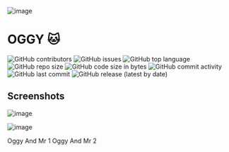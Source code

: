 ![image](https://github.com/TienNHM/OGGY/assets/33385777/2ca36602-0425-4a7d-adba-0e1f0ce3cbf1)

# OGGY 🐱
![GitHub contributors](https://img.shields.io/github/contributors/TienNHM/OGGY) 
![GitHub issues](https://img.shields.io/github/issues/TienNHM/OGGY?color=red) 
![GitHub top language](https://img.shields.io/github/languages/top/TienNHM/OGGY?color=cyan) 
![GitHub repo size](https://img.shields.io/github/repo-size/TienNHM/OGGY) 
![GitHub code size in bytes](https://img.shields.io/github/languages/code-size/TienNHM/OGGY) 
![GitHub commit activity](https://img.shields.io/github/commit-activity/m/TienNHM/OGGY?color=g) 
![GitHub last commit](https://img.shields.io/github/last-commit/TienNHM/OGGY?color=yellow) 
![GitHub release (latest by date)](https://img.shields.io/github/v/release/TienNHM/OGGY)

## Screenshots

![image](https://github.com/TienNHM/OGGY/assets/33385777/ff8013eb-0110-49ff-aa36-c439635511b6)

![image](https://github.com/TienNHM/OGGY/assets/33385777/9d7e963d-d2e2-4607-9c53-ac9ee8b50195)

Oggy And Mr 1
Oggy And Mr 2
